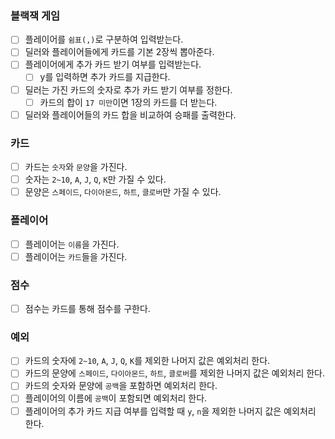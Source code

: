 ### 블랙잭 게임
- [ ] 플레이어를 `쉼표(,)`로 구분하여 입력받는다.
- [ ] 딜러와 플레이어들에게 카드를 기본 2장씩 뽑아준다.
- [ ] 플레이어에게 추가 카드 받기 여부를 입력받는다.
  - [ ] y를 입력하면 추가 카드를 지급한다.
- [ ] 딜러는 가진 카드의 숫자로 추가 카드 받기 여부를 정한다.
  - [ ] 카드의 합이 `17 미만`이면 1장의 카드를 더 받는다.
- [ ] 딜러와 플레이어들의 카드 합을 비교하여 승패를 출력한다.

### 카드
- [ ] 카드는 `숫자`와 `문양`을 가진다.
- [ ] 숫자는 `2~10`, `A`, `J`, `Q`, `K`만 가질 수 있다.
- [ ] 문양은 `스페이드`, `다이아몬드`, `하트`, `클로버`만 가질 수 있다.

### 플레이어
- [ ] 플레이어는 `이름`을 가진다.
- [ ] 플레이어는 `카드`들을 가진다.

### 점수
- [ ] 점수는 카드를 통해 점수를 구한다.

### 예외
- [ ] 카드의 숫자에 `2~10`, `A`, `J`, `Q`, `K`를 제외한 나머지 값은 예외처리 한다.
- [ ] 카드의 문양에 `스페이드`, `다이아몬드`, `하트`, `클로버`를 제외한 나머지 값은 예외처리 한다.
- [ ] 카드의 숫자와 문양에 `공백`을 포함하면 예외처리 한다.
- [ ] 플레이어의 이름에 `공백`이 포함되면 예외처리 한다.
- [ ] 플레이어의 추가 카드 지급 여부를 입력할 때 `y`, `n`을 제외한 나머지 값은 예외처리 한다.